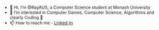 - 👋 Hi, I’m @RayAUS, a Computer Science student at Monash University
- 👀 I’m interested in Computer Games, Computer Science, Algorithms and clearly Coding 🙂
- 📫 How to reach me - [Linked-In][l]

[l]: https://www.linkedin.com/raymond-dsouza

<!---
RayAUS/RayAUS is a ✨ special ✨ repository because its `README.md` (this file) appears on your GitHub profile.
You can click the Preview link to take a look at your changes.
--->

